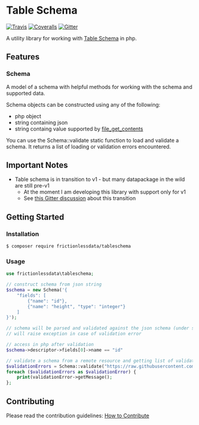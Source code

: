 # Table Schema

[![Travis](https://travis-ci.org/frictionlessdata/tableschema-php.svg?branch=master)](https://travis-ci.org/frictionlessdata/tableschema-php)
[![Coveralls](http://img.shields.io/coveralls/frictionlessdata/tableschema-php.svg?branch=master)](https://coveralls.io/r/frictionlessdata/tableschema-php?branch=master) <!-- 
[![Packagist](https://img.shields.io/packagist/dm/oki/tableschema.svg)](https://packagist.org/packages/oki/tableschema)
[![SemVer](https://img.shields.io/badge/versions-SemVer-brightgreen.svg)](http://semver.org/)
 -->
[![Gitter](https://img.shields.io/gitter/room/frictionlessdata/chat.svg)](https://gitter.im/frictionlessdata/chat)

A utility library for working with [Table Schema](https://specs.frictionlessdata.io/table-schema/) in php.


## Features

### Schema

A model of a schema with helpful methods for working with the schema and supported data.

Schema objects can be constructed using any of the following:
* php object
* string containing json
* string containg value supported by [file_get_contents](http://php.net/manual/en/function.file-get-contents.php)

You can use the Schema::validate static function to load and validate a schema. It returns a list of loading or validation errors encountered.

## Important Notes

- Table schema is in transition to v1 - but many datapackage in the wild are still pre-v1
  - At the moment I am developing this library with support only for v1
  - See [this Gitter discussion](https://gitter.im/frictionlessdata/chat?at=58df75bfad849bcf423e5d80) about this transition


## Getting Started

### Installation

```bash
$ composer require frictionlessdata/tableschema
```

### Usage

```php
use frictionlessdata\tableschema;

// construct schema from json string
$schema = new Schema('{
    "fields": [
        {"name": "id"},
        {"name": "height", "type": "integer"}
    ]
}');

// schema will be parsed and validated against the json schema (under src/schemas/table-schema.json)
// will raise exception in case of validation error

// access in php after validation
$schema->descriptor->fields[0]->name == "id"

// validate a schema from a remote resource and getting list of validation errors back
$validationErrors = Schema::validate("https://raw.githubusercontent.com/frictionlessdata/testsuite-extended/ecf1b2504332852cca1351657279901eca6fdbb5/datasets/synthetic/schema.json");
foreach ($validationErrors as $validationError) {
    print(validationError->getMessage();
};
```


## Contributing

Please read the contribution guidelines: [How to Contribute](CONTRIBUTING.md)
